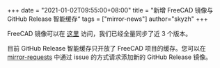 +++
 date = "2021-01-02T09:55:00+08:00"
 title = "新增 FreeCAD 镜像与 GitHub Release 智能缓存“
 tags = ["mirror-news"]
 author="skyzh"
 +++

FreeCAD 镜像可以在 [这里](https://mirrors.sjtug.sjtu.edu.cn/github-release/FreeCAD/FreeCAD/releases/download/?mirror_intel_list) 访问，我们已经全量同步了近 3 个版本。

目前 GitHub Release 智能缓存只开放了 FreeCAD 项目的缓存。您可以在 [mirror-requests](https://github.com/sjtug/mirror-requests/issues) 中通过 issue 的方式请求添加新的 GitHub Release 镜像。
